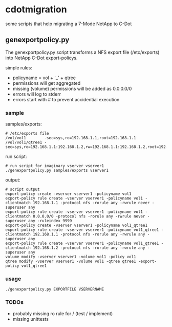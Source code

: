 # cdotmigration
some scripts that help migrating a 7-Mode NetApp to C-Dot

## genexportpolicy.py

The genexportpolicy.py script transforms a NFS export file (/etc/exports) into NetApp C-Dot export-policys.

simple rules:

* policyname = vol + '_' + qtree
* permissions will get aggregated
* missing (volume) permissions will be added as 0.0.0.0/0
* errors will log to stderr
* errors start with # to prevent accidential execution

### sample

samples/exports:
    
    # /etc/exports file
    /vol/vol1        -sec=sys,ro=192.168.1.1,root=192.168.1.1
    /vol/vol1/qtree1 -sec=sys,ro=192.168.1.1:192.168.1.2,rw=192.168.1.1:192.168.1.2,root=192.168.1.1:192.168.1.2

run script:

    # run script for imaginary vserver vserver1
    ./genexportpolicy.py samples/exports vserver1

output:

    # script output
    export-policy create -vserver vserver1 -policyname vol1
    export-policy rule create -vserver vserver1 -policyname vol1 -clientmatch 192.168.1.1 -protocol nfs -rorule any -rwrule never -superuser any
    export-policy rule create -vserver vserver1 -policyname vol1 -clientmatch 0.0.0.0/0 -protocol nfs -rorule any -rwrule never -superuser any -ruleindex 9999
    export-policy create -vserver vserver1 -policyname vol1_qtree1
    export-policy rule create -vserver vserver1 -policyname vol1_qtree1 -clientmatch 192.168.1.1 -protocol nfs -rorule any -rwrule any -superuser any
    export-policy rule create -vserver vserver1 -policyname vol1_qtree1 -clientmatch 192.168.1.2 -protocol nfs -rorule any -rwrule any -superuser any
    volume modify -vserver vserver1 -volume vol1 -policy vol1
    qtree modify -vserver vserver1 -volume vol1 -qtree qtree1 -export-policy vol1_qtree1
    
### usage
    ./genexportpolicy.py EXPORTFILE VSERVERNAME

### TODOs
* probably missing ro rule for / (test / implement)
* missing unittests

